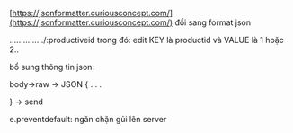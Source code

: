 [https://jsonformatter.curiousconcept.com/](https://jsonformatter.curiousconcept.com/)
 đổi sang format json

.............../:productiveid
trong đó: edit KEY là productid và VALUE là 1 hoặc 2..

bổ sung thông tin json:

body->raw -> JSON
{
.
.
.

}
-> send

e.preventdefault: ngăn chặn gủi lên server
